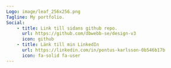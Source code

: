 ```yaml
---
Logo: image/leaf_256x256.png
Tagline: My portfolio.
Social:
    - title: Link till sidans github repo.
      url: https://github.com/dbwebb-se/design-v3
      icon: github
    - title: Länk till min LinkedIn
      url: https://linkedin.com/in/pontus-karlsson-0b546b17b
      icon: fa-solid fa-user
---
```

